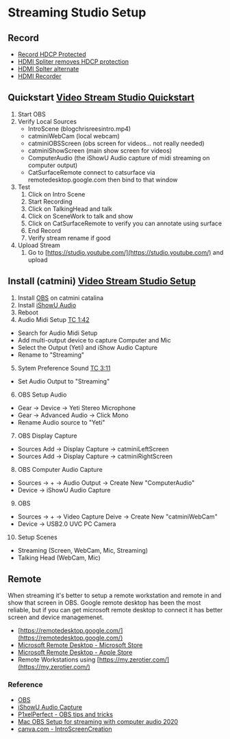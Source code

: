 # Streaming Studio Setup

## Record 
- [Record HDCP Protected](https://www.youtube.com/watch?v=6Kv-8xbiIQU)
- [HDMI Spliter removes HDCP protection](https://www.amazon.com/gp/product/B081RDP2JX/ref=as_li_qf_asin_il_tl?ie=UTF8)
- [HDMI Splter alternate](https://www.amazon.com/Splitter-Amplifier-1080P-Blu-Ray-Player/dp/B082CXZP71/ref=dp_prsubs_2?pd_rd_i=B082CXZP71&psc=1)
- [HDMI Recorder](https://www.amazon.com/dp/B091NX24PC/ref=sspa_dk_detail_2)

## Quickstart [Video Stream Studio Quickstart](https://youtu.be/W2Po0jeB0mU)
1. Start OBS
2. Verify Local Sources
    - IntroScene (blogchrisreesintro.mp4)
    - catminiWebCam (local webcam)
    - catminiOBSScreen  (obs screen for videos... not really needed)
    - catminiShowScreen (main show screen for videos)
    - ComputerAudio (the iShowU Audio capture of midi streaming on computer output)
    - CatSurfaceRemote connect to catsurface via remotedesktop.google.com then bind to that window
3. Test
    1. Click on Intro Scene
    2. Start Recording
    3. Click on TalkingHead and talk
    4. Click on SceneWork to talk and show
    5. Click on CatSurfaceRemote to verify you can annotate using surface
    6. End Record
    7. Verify stream rename if good
4. Upload Stream 
    1. Go to [https://studio.youtube.com/](https://studio.youtube.com/) and upload
    
## Install (catmini) [Video Stream Studio Setup](https://youtu.be/XpUJWuSWywg)
1. Install [OBS](https://obsproject.com/) on catmini catalina
2. Install [iShowU Audio](https://support.shinywhitebox.com/hc/en-us/articles/360030800592)
3. Reboot
4. Audio Midi Setup [TC 1:42](https://youtu.be/1-tnEfV2I_M?t=102)
  - Search for Audio Midi Setup
  - Add multi-output device to capture Computer and Mic
  - Select the Output (Yeti) and iShow Audio Capture
  - Rename to "Streaming"
5. Sytem Preference Sound [TC 3:11](https://youtu.be/1-tnEfV2I_M?t=191)
  - Set Audio Output to "Streaming"
6. OBS Setup Audio
  - Gear -> Device -> Yeti Stereo Microphone
  - Gear -> Advanced Audio -> Click Mono
  - Rename Audio source to "Yeti"
7. OBS Display Capture
  - Sources Add -> Display Capture -> catminiLeftScreen
  - Sources Add -> Display Capture -> catminiRightScreen
8. OBS Computer Audio Capture
  - Sources -> + -> Audio Output -> Create New "ComputerAudio"
  - Device -> iShowU Audio Capture
9. OBS 
  - Sources -> + -> Video Capture Deive -> Create New "catminiWebCam"
  - Device -> USB2.0 UVC PC Camera
10. Setup Scenes
  - Streaming (Screen, WebCam, Mic, Streaming)
  - Talking Head (WebCam, Mic)

## Remote
When streaming it's better to setup a remote workstation and remote in and show that screen in OBS.  Google remote desktop has been the most reliable, but if you can get microsoft remote desktop to connect it has better screen and device managemenet.

- [https://remotedesktop.google.com/](https://remotedesktop.google.com/)
- [Microsoft Remote Desktop - Microsoft Store](https://www.microsoft.com/en-us/p/microsoft-remote-desktop/9wzdncrfj3ps?activetab=pivot:overviewtab)
- [Microsoft Remote Desktop - Apple Store](https://apps.apple.com/us/app/microsoft-remote-desktop/id1295203466?mt=12)
- Remote Workstations using [https://my.zerotier.com/](https://my.zerotier.com/)

### Reference
- [OBS](https://obsproject.com/)
- [iShowU Audio Capture](https://support.shinywhitebox.com/hc/en-us/articles/360030800592)
- [P1xelPerfect - OBS tips and tricks](https://www.youtube.com/c/P1xelPerfect/videos)
- [Mac OBS Setup for streaming with computer audio 2020](https://www.youtube.com/watch?v=1-tnEfV2I_M)
- [canva.com - IntroScreenCreation](https://www.canva.com/)
